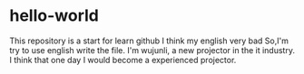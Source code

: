 # hello-world
This repository is a start for learn github
I think my english very bad
So,I'm try to use english write the file.
I'm wujunli, a new projector in the it industry.
I think that one day I would become a experienced projector.
